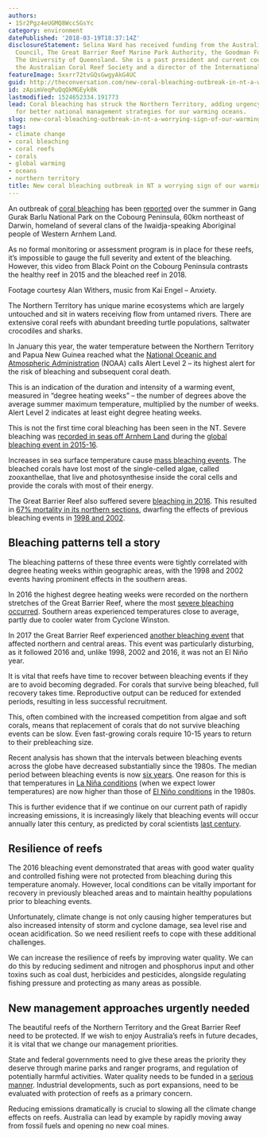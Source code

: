 ```yaml
---
authors:
- 1Sr2Pgz4eUGMQ8WccSGsYc
category: environment
datePublished: '2018-03-19T18:37:14Z'
disclosureStatement: Selina Ward has received funding from the Australian Research
  Council, The Great Barrier Reef Marine Park Authority, the Goodman Foundation and
  The University of Queensland. She is a past president and current councillor of
  the Australian Coral Reef Society and a director of the International River Foundation.
featureImage: 5xxrr72tvGQsGwgyAkG4UC
guid: http://theconversation.com/new-coral-bleaching-outbreak-in-nt-a-worrying-sign-of-our-warming-oceans-93351
id: zApimVeqPuQqQkMGEyk0k
lastmodified: 1524652334.191773
lead: Coral bleaching has struck the Northern Territory, adding urgency to the need
  for better national management strategies for our warming oceans.
slug: new-coral-bleaching-outbreak-in-nt-a-worrying-sign-of-our-warming-oceans
tags:
- climate change
- coral bleaching
- coral reefs
- corals
- global warming
- oceans
- northern territory
title: New coral bleaching outbreak in NT a worrying sign of our warming oceans
---
```

An outbreak of [coral bleaching](https://oceanservice.noaa.gov/facts/coral_bleach.html) has been [reported](http://www.abc.net.au/news/2018-03-14/coral-bleaching-sign-nt-marine-ecosystem-under-threat-scientists/9544956) over the summer in Gang Gurak Barlu National Park on the Cobourg Peninsula, 60km northeast of Darwin, homeland of several clans of the Iwaidja-speaking Aboriginal people of Western Arnhem Land. 

As no formal monitoring or assessment program is in place for these reefs, it’s impossible to gauge the full severity and extent of the bleaching. However, this video from Black Point on the Cobourg Peninsula contrasts the healthy reef in 2015 and the bleached reef in 2018. 

Footage courtesy Alan Withers, music from Kai Engel – Anxiety.

The Northern Territory has unique marine ecosystems which are largely untouched and sit in waters receiving flow from untamed rivers. There are extensive coral reefs with abundant breeding turtle populations, saltwater crocodiles and sharks.

In January this year, the water temperature between the Northern Territory and Papua New Guinea reached what the [National Oceanic and Atmospheric Administration](http://www.noaa.gov) (NOAA) calls Alert Level 2 – its highest alert for the risk of bleaching and subsequent coral death. 

This is an indication of the duration and intensity of a warming event, measured in “degree heating weeks” – the number of degrees above the average summer maximum temperature, multiplied by the number of weeks. Alert Level 2 indicates at least eight degree heating weeks.

This is not the first time coral bleaching has been seen in the NT. Severe bleaching was [recorded in seas off Arnhem Land](http://www.abc.net.au/news/2016-07-11/indigenous-rangers-on-the-frontline-of-coral-bleaching/7557646) during the [global bleaching event in 2015-16](https://theconversation.com/uk/topics/2016-coral-bleaching-event-26991). 

Increases in sea surface temperature cause [mass bleaching events](http://www.gbrmpa.gov.au/about-the-reef/reef-health/record-breaking-sea-surface-temperatures). The bleached corals have lost most of the single-celled algae, called zooxanthellae, that live and photosynthesise inside the coral cells and provide the corals with most of their energy.

The Great Barrier Reef also suffered severe [bleaching in 2016](http://www.abc.net.au/news/2016-04-20/great-barrier-reef-bleaching/7340342). This resulted in [67% mortality in its northern sections](https://theconversation.com/how-much-coral-has-died-in-the-great-barrier-reefs-worst-bleaching-event-69494), dwarfing the effects of previous bleaching events in [1998 and 2002](https://www.nature.com/articles/nature21707). 


## Bleaching patterns tell a story

The bleaching patterns of these three events were tightly correlated with degree heating weeks within geographic areas, with the 1998 and 2002 events having prominent effects in the southern areas. 

In 2016 the highest degree heating weeks were recorded on the northern stretches of the Great Barrier Reef, where the most [severe bleaching occurred](http://onlinelibrary.wiley.com/doi/10.1002/ecy.2092/full). Southern areas experienced temperatures close to average, partly due to cooler water from Cyclone Winston. 

In 2017 the Great Barrier Reef experienced [another bleaching event](https://theconversation.com/back-to-back-bleaching-has-now-hit-two-thirds-of-the-great-barrier-reef-76092) that affected northern and central areas. This event was particularly disturbing, as it followed 2016 and, unlike 1998, 2002 and 2016, it was not an El Niño year. 

It is vital that reefs have time to recover between bleaching events if they are to avoid becoming degraded. For corals that survive being bleached, full recovery takes time. Reproductive output can be reduced for extended periods, resulting in less successful recruitment. 

This, often combined with the increased competition from algae and soft corals, means that replacement of corals that do not survive bleaching events can be slow. Even fast-growing corals require 10-15 years to return to their prebleaching size. 


Recent analysis has shown that the intervals between bleaching events across the globe have decreased substantially since the 1980s. The median period between bleaching events is now [six years](http://science.sciencemag.org/content/359/6371/80). One reason for this is that temperatures in [La Niña conditions](https://oceanservice.noaa.gov/facts/ninonina.html) (when we expect lower temperatures) are now higher than those of [El Niño conditions](https://oceanservice.noaa.gov/facts/ninonina.html) in the 1980s. 

This is further evidence that if we continue on our current path of rapidly increasing emissions, it is increasingly likely that bleaching events will occur annually later this century, as predicted by coral scientists [last century](http://www.publish.csiro.au/MF/MF99078).

## Resilience of reefs

The 2016 bleaching event demonstrated that areas with good water quality and controlled fishing were not protected from bleaching during this temperature anomaly. However, local conditions can be vitally important for recovery in previously bleached areas and to maintain healthy populations prior to bleaching events. 

Unfortunately, climate change is not only causing higher temperatures but also increased intensity of storm and cyclone damage, sea level rise and ocean acidification. So we need resilient reefs to cope with these additional challenges. 

We can increase the resilience of reefs by improving water quality. We can do this by reducing sediment and nitrogen and phosphorus input and other toxins such as coal dust, herbicides and pesticides, alongside regulating fishing pressure and protecting as many areas as possible. 

## New management approaches urgently needed

The beautiful reefs of the Northern Territory and the Great Barrier Reef need to be protected. If we wish to enjoy Australia’s reefs in future decades, it is vital that we change our management priorities. 

State and federal governments need to give these areas the priority they deserve through marine parks and ranger programs, and regulation of potentially harmful activities. Water quality needs to be funded in a [serious manner](http://www.abc.net.au/news/2016-06-02/great-barrier-reef-pollution-fight-could-cost-billions/7469740). Industrial developments, such as port expansions, need to be evaluated with protection of reefs as a primary concern. 

Reducing emissions dramatically is crucial to slowing all the climate change effects on reefs. Australia can lead by example by rapidly moving away from fossil fuels and opening no new coal mines.